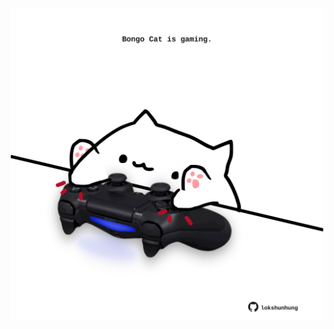 <!-- built at 08/07/2021, 23:01:29 UTC -->
<p align="center">
  <img width="500" height="500" src="./ReadmeImage.svg">
</p>
